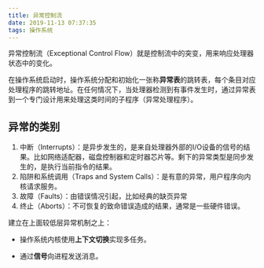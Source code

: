 ```yaml
---
title: 异常控制流
date: 2019-11-13 07:37:35
tags: 操作系统
---
```


异常控制流（Exceptional Control Flow）就是控制流中的突变，用来响应处理器状态中的变化。

在操作系统启动时，操作系统分配和初始化一张称**异常表**的跳转表，每个条目对应处理程序的跳转地址。在任何情况下，当处理器检测到有事件发生时，通过异常表到一个专门设计用来处理这类时间的子程序（异常处理程序）。



## 异常的类别

1. 中断（Interrupts）：是异步发生的，是来自处理器外部的I/O设备的信号的结果。比如网络适配器，磁盘控制器和定时器芯片等。剩下的异常类型是同步发生的，是执行当前指令的结果。
2. 陷阱和系统调用（Traps and System Calls）：是有意的异常，用户程序向内核请求服务。
3. 故障（Faults）：由错误情况引起，比如经典的缺页异常
4. 终止（Aborts）：不可恢复的致命错误造成的结果，通常是一些硬件错误。



建立在上面较低层异常机制之上：

* 操作系统内核使用**上下文切换**实现多任务。

* 通过**信号**向进程发送消息。
